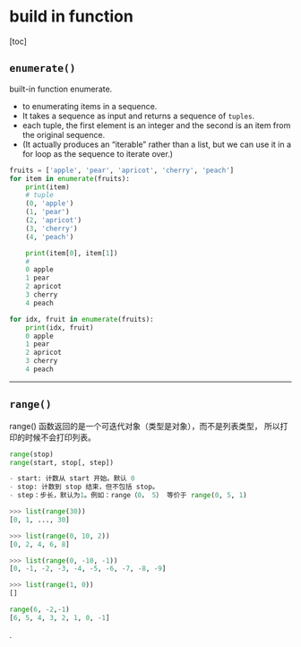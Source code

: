 
# build in function

[toc]


## `enumerate()`

built-in function enumerate.
- to enumerating items in a sequence.
- It takes a sequence as input and returns a sequence of `tuples`.
- each tuple, the first element is an integer and the second is an item from the original sequence.
- (It actually produces an “iterable” rather than a list, but we can use it in a for loop as the sequence to iterate over.)

```py
fruits = ['apple', 'pear', 'apricot', 'cherry', 'peach']
for item in enumerate(fruits):
    print(item)
    # tuple
    (0, 'apple')
    (1, 'pear')
    (2, 'apricot')
    (3, 'cherry')
    (4, 'peach')

    print(item[0], item[1])
    #
    0 apple
    1 pear
    2 apricot
    3 cherry
    4 peach

for idx, fruit in enumerate(fruits):
    print(idx, fruit)
    0 apple
    1 pear
    2 apricot
    3 cherry
    4 peach
```

---

## `range()`

range() 函数返回的是一个可迭代对象（类型是对象），而不是列表类型， 所以打印的时候不会打印列表。

```py
range(stop)
range(start, stop[, step])

- start: 计数从 start 开始。默认 0
- stop: 计数到 stop 结束，但不包括 stop。
- step：步长，默认为1。例如：range（0， 5） 等价于 range(0, 5, 1)

>>> list(range(30))
[0, 1, ..., 30]

>>> list(range(0, 10, 2))
[0, 2, 4, 6, 8]

>>> list(range(0, -10, -1))
[0, -1, -2, -3, -4, -5, -6, -7, -8, -9]

>>> list(range(1, 0))
[]

range(6, -2,-1)
[6, 5, 4, 3, 2, 1, 0, -1]
```























.
